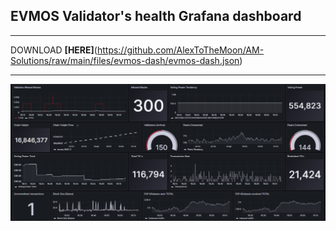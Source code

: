 ## EVMOS Validator's health Grafana dashboard
* * *

DOWNLOAD **[HERE]**(https://github.com/AlexToTheMoon/AM-Solutions/raw/main/files/evmos-dash/evmos-dash.json)  
* * *

![](https://github.com/AlexToTheMoon/AM-Solutions/blob/main/files/evmos-dash/evmos-dash.png)
